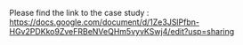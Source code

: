 Please find the link to the case study : https://docs.google.com/document/d/1Ze3JSlPfbn-HGv2PDKko9ZveFRBeNVeQHm5vyvKSwj4/edit?usp=sharing
